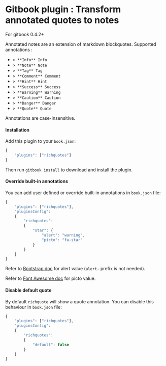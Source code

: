 Gitbook plugin : Transform annotated quotes to notes
==============

For gitbook 0.4.2+

Annotated notes are an extension of markdown blockquotes.
Supported annotations :

- `> **Info** Info`
- `> **Note** Note`
- `> **Tag** Tag`
- `> **Comment** Comment`
- `> **Hint** Hint`
- `> **Success** Success`
- `> **Warning** Warning`
- `> **Caution** Caution`
- `> **Danger** Danger`
- `> **Quote** Quote`

Annotations are case-insensitive.

#### Installation

Add this plugin to your `book.json`:

```js
{
	"plugins": ["richquotes"]
}
```

Then run `gitbook install` to download and install the plugin.

#### Override built-in annotations

You can add user defined or override built-in annotations in `book.json` file:

```js
{
	"plugins": ["richquotes"],
	"pluginsConfig":
	{
		"richquotes":
		{
			"star": {
				"alert": "warning",
				"picto": "fa-star"
			}
		}
	}
}
```

Refer to [Bootstrap doc](http://getbootstrap.com/components/#alerts) for alert value (`alert-` prefix is not needed).

Refer to [Font Awesome doc](http://fortawesome.github.io/Font-Awesome/icons/) for picto value.


#### Disable default quote

By default `richquote` will show a quote annotation. You can disable this behaviour in `book.json` file:

```js
{
	"plugins": ["richquotes"],
	"pluginsConfig":
	{
		"richquotes":
		{
			"default": false
		}
	}
}
```
